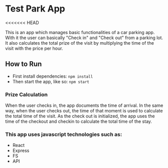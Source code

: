 # Test Park App
<<<<<<< HEAD

This is an app which manages basic functionalities of a car parking app. With it the user can basically "Check in" and "Check out" from a parking lot. It also calculates the total prize of the visit by multiplying the time of the visit with the price per hour.

## How to Run
* First install dependencies: `npm install`
* Then start the app, like so: `npm start`


### Prize Calculation
When the user checks in, the app documents the time of arrival. In the same way, when the user checks out, the time of that moment is used to calculate the total time of the visit. As the check out is initialized, the app uses the time of the checkout and checkin to calculate the total time of the stay.

### This app uses javascript technologies such as:
- React
- Express
- FS
- API

